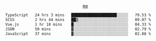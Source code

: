 <p align="center">
  <samp>
    <a href="https://yiwwhl.com">me</a>
  </samp>
</p>

<!--START_SECTION:waka-->

```txt
TypeScript   24 hrs 3 mins   ████████████████████░░░░░   79.53 %
SCSS         2 hrs 44 mins   ██▒░░░░░░░░░░░░░░░░░░░░░░   09.07 %
Vue.js       1 hr 18 mins    █░░░░░░░░░░░░░░░░░░░░░░░░   04.33 %
JSON         50 mins         ▓░░░░░░░░░░░░░░░░░░░░░░░░   02.79 %
JavaScript   37 mins         ▓░░░░░░░░░░░░░░░░░░░░░░░░   02.08 %
```

<!--END_SECTION:waka-->